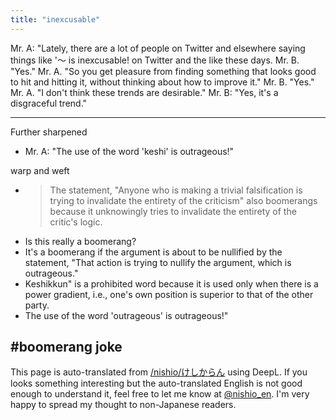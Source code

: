 ```yaml
---
title: "inexcusable"
---
```


Mr. A: "Lately, there are a lot of people on Twitter and elsewhere saying things like '〜 is inexcusable! on Twitter and the like these days.
Mr. B. "Yes."
Mr. A. "So you get pleasure from finding something that looks good to hit and hitting it, without thinking about how to improve it."
Mr. B. "Yes."
Mr. A. "I don't think these trends are desirable."
Mr. B: "Yes, it's a disgraceful trend."

----
Further sharpened
- Mr. A: "The use of the word 'keshi' is outrageous!"

warp and weft
- > The statement, "Anyone who is making a trivial falsification is trying to invalidate the entirety of the criticism" also boomerangs because it unknowingly tries to invalidate the entirety of the critic's logic.
- Is this really a boomerang?
- It's a boomerang if the argument is about to be nullified by the statement, "That action is trying to nullify the argument, which is outrageous."
- Keshikkun" is a prohibited word because it is used only when there is a power gradient, i.e., one's own position is superior to that of the other party.
- The use of the word 'outrageous' is outrageous!"

#boomerang joke
---
This page is auto-translated from [/nishio/けしからん](https://scrapbox.io/nishio/けしからん) using DeepL. If you looks something interesting but the auto-translated English is not good enough to understand it, feel free to let me know at [@nishio_en](https://twitter.com/nishio_en). I'm very happy to spread my thought to non-Japanese readers.